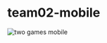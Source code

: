 # team02-mobile
![two games mobile](https://github.com/szarath/Two_games_mob/assets/9131084/c1fc1f56-0537-42df-93bd-b564250115e3)

